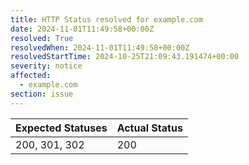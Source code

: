 ```yaml
---
title: HTTP Status resolved for example.com
date: 2024-11-01T11:49:58+00:00Z
resolved: True
resolvedWhen: 2024-11-01T11:49:58+00:00Z
resolvedStartTime: 2024-10-25T21:09:43.191474+00:00
severity: notice
affected:
  - example.com
section: issue
---
```


| Expected Statuses | Actual Status  |
|-------------------|----------------|
| 200, 301, 302 | 200 |
